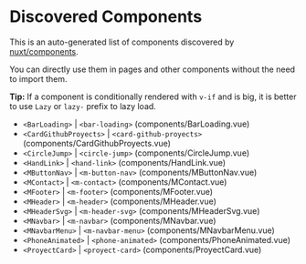 # Discovered Components

This is an auto-generated list of components discovered by [nuxt/components](https://github.com/nuxt/components).

You can directly use them in pages and other components without the need to import them.

**Tip:** If a component is conditionally rendered with `v-if` and is big, it is better to use `Lazy` or `lazy-` prefix to lazy load.

- `<BarLoading>` | `<bar-loading>` (components/BarLoading.vue)
- `<CardGithubProyects>` | `<card-github-proyects>` (components/CardGithubProyects.vue)
- `<CircleJump>` | `<circle-jump>` (components/CircleJump.vue)
- `<HandLink>` | `<hand-link>` (components/HandLink.vue)
- `<MButtonNav>` | `<m-button-nav>` (components/MButtonNav.vue)
- `<MContact>` | `<m-contact>` (components/MContact.vue)
- `<MFooter>` | `<m-footer>` (components/MFooter.vue)
- `<MHeader>` | `<m-header>` (components/MHeader.vue)
- `<MHeaderSvg>` | `<m-header-svg>` (components/MHeaderSvg.vue)
- `<MNavbar>` | `<m-navbar>` (components/MNavbar.vue)
- `<MNavbarMenu>` | `<m-navbar-menu>` (components/MNavbarMenu.vue)
- `<PhoneAnimated>` | `<phone-animated>` (components/PhoneAnimated.vue)
- `<ProyectCard>` | `<proyect-card>` (components/ProyectCard.vue)
